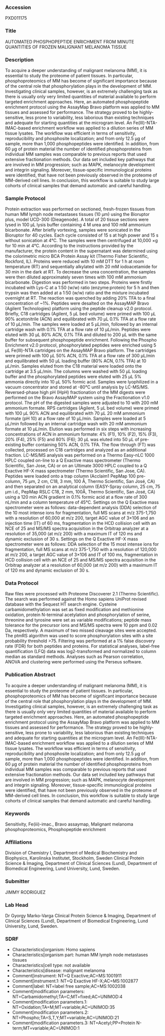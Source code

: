 ### Accession
PXD011175

### Title
AUTOMATED PHOSPHOPEPTIDE ENRICHMENT FROM MINUTE QUANTITIES OF FROZEN MALIGNANT MELANOMA TISSUE

### Description
To acquire a deeper understanding of malignant melanoma (MM), it is essential to study the proteome of patient tissues. In particular, phosphoproteomics of MM has become of significant importance because of the central role that phosphorylation plays in the development of MM. Investigating clinical samples, however, is an extremely challenging task as there is usually only very limited quantities of material available to perform targeted enrichment approaches. Here, an automated phosphopeptide enrichment protocol using the AssayMap Bravo platform was applied to MM tissues and assessed for performance. The strategy proved to be highly-sensitive, less prone to variability, less laborious than existing techniques and adequate for starting quantities at the microgram level. An Fe(III)-NTA-IMAC-based enrichment workflow was applied to a dilution series of MM tissue lysates. The workflow was efficient in terms of sensitivity, reproducibility and phosphosite localization; and from only 12.5 µg of sample, more than 1,000 phosphopeptides were identified. In addition, from 60 µg of protein material the number of identified phosphoproteins from individual MM samples was comparable to previous reports that used extensive fractionation methods. Our data set included key pathways that are involved in MM progression; such as MAPK, melanocyte development and integrin signaling. Moreover, tissue-specific immunological proteins were identified, that have not been previously observed in the proteome of MM-derived cell lines. In conclusion, this workflow is suitable to study large cohorts of clinical samples that demand automatic and careful handling.

### Sample Protocol
Protein extraction was performed on sectioned, fresh-frozen tissues from human MM lymph node metastases tissues (10 µm) using the Bioruptor plus, model UCD-300 (Dieagenode). A total of 20 tissue sections were lysed in 100 µL lysis buffer containing 4 M urea and 100 mM ammonium bicarbonate. After briefly vortexing, samples were sonicated in the Bioruptor for 40 cycles. Each cycle consisted of 15 s at high power and 15 s without sonication at 4°C. The samples were then centrifuged at 10,000 ×g for 10 min at 4°C. According to the instructions provided by the manufacturer, the protein content in the supernatant was determined using the colorimetric micro BCA Protein Assay kit (Thermo Fisher Scientific, Rockford, IL).  Proteins were reduced with 10 mM DTT for 1 h at room temperature (RT) and sequentially alkylated with 20 mM iodoacetamide for 30 min in the dark at RT. To decrease the urea concentration, the samples were then diluted approximately seven times with 100 mM ammonium bicarbonate. Digestion was performed in two steps. Proteins were firstly incubated with Lys-C at a 1:50 (w/w) ratio (enzyme:protein) for 5 h and then trypsin was then added at a 1:50 (w/w) ratio and the mixture incubated overnight at RT. The reaction was quenched by adding 20% TFA to a final concentration of ~1%. Peptides were desalted on the AssayMAP Bravo (Agilent Technologies) platform using the peptide cleanup v2.0 protocol. Briefly, C18 cartridges (Agilent, 5 µL bed volume) were primed with 100 µL 90% acetonitrile (ACN) and equilibrated with 70 µL 0.1% TFA at a flow rate of 10 µL/min. The samples were loaded at 5 µL/min, followed by an internal cartridge wash with 0.1% TFA at a flow rate of 10 µL/min. Peptides were eluted with 30 µL 80% ACN, 0.1% TFA and diluted to 200 µL with the same buffer for subsequent phosphopeptide enrichment.  Following the Phospho Enrichment v2.0 protocol, phosphorylated peptides were enriched using 5 µL Fe(III)-NTA cartridges on the AssayMAP Bravo platform. The cartridges were primed with 100 µL 50% ACN, 0.1% TFA at a flow rate of 300 µL/min and equilibrated with 50 µL loading buffer (80% ACN, 0.1% TFA) at 10 µL/min. Samples eluted from the C18 material were loaded onto the cartridge at 3.5 µL/min. The columns were washed with 50 µL loading buffer and the phosphorylated peptides were eluted with 25 µL 5% ammonia directly into 10 µL 50% formic acid. Samples were lyophilized in a vacuum concentrator and stored at -80°C until analysis by LC-MS/MS.  Reversed-phase high pH (HpH) fractionation of the MM digests were performed on the Bravo AssayMAP system using the Fractionation v1.0 protocol. The pH of the digested samples were adjusted to 10 with 200 mM ammonium formate. RPS cartridges (Agilent, 5 µL bed volume) were primed with 100 µL 90% ACN and equilibrated with 70 µL 20 mM ammonium formate (pH 10) at a flow rate of 10 µL/min. Samples were loaded at 5 µL/min followed by an internal cartridge wash with 20 mM ammonium formate at 10 µL/min. Elution was performed in six steps with increasing concentrations of ACN in ammonium formate: 4% (F1), 10% (F2), 15% (F3), 20% (F4), 25% (F5) and 80% (F6); 30 µL was eluted into 50 µL of pre-existing buffer containing 50% ACN, 0.1% TFA. The flow through (FT) was collected, processed on C18 cartridges and analyzed as an additional fraction.  LC-MS/MS analysis was performed on a Thermo Easy-nLC 1000 HPLC coupled on-line to a Q Exactive mass spectrometer (Thermo Scientific, San Jose, CA) or on an Ultimate 3000 HPLC coupled to a Q Exactive HF-X mass spectrometer (Thermo Scientific, San Jose, CA). Peptides were loaded onto a trap column (Acclaim1 PepMap 100 pre-column, 75 µm, 2 cm, C18, 3 mm, 100 Å, Thermo Scientific, San José, CA) and then separated on an analytical column (EASY-Spray column, 25 cm, 75 µm i.d., PepMap RSLC C18, 2 mm, 100Å, Thermo Scientific, San José, CA) using a 120 min ACN gradient in 0.1% formic acid at a flow rate of 300 nL/min and a column temperature of 45°C. Settings on the Q Exactive mass spectrometer were as follows: data-dependent analysis (DDA) selection of the 10 most intense ions for fragmentation, full MS scans at m/z 375-1,750 with a resolution of 60,000 at m/z 200, target AGC value of 3×106 and an injection time (IT) of 60 ms, fragmentation in the HCD collision cell with an NCE of 25 and MS/MS spectra acquisition in the Orbitrap analyzer at a resolution of 35,000 (at m/z 200) with a maximum IT of 120 ms and dynamic exclusion of 30 s. Settings on the Q Exactive HF-X mass spectrometer were as follows: DDA selection of the 15 most intense ions for fragmentation, full MS scans at m/z 375-1,750 with a resolution of 120,000 at m/z 200, a target AGC value of 3×106 and IT of 100 ms, fragmentation in HCD collision cell with an NCE of 25 and MS/MS spectra acquisition in the Orbitrap analyzer at a resolution of 60,000 (at m/z 200) with a maximum IT of 120 ms and dynamic exclusion of 30 s.

### Data Protocol
Raw files were processed with Proteome Discoverer 2.1 (Thermo Scientific). The search was performed against the Homo sapiens UniProt revised database with the Sequest HT search engine. Cysteine carbamidomethylation was set as fixed modification and methionine oxidation, protein N-terminal acetylation and phosphorylation of serine, threonine and tyrosine were set as variable modifications; peptide mass tolerance for the precursor ions and MS/MS spectra were 10 ppm and 0.02 Da, respectively. A maximum of two missed cleavage sites were accepted. The ptmRS algorithm was used to score phosphorylation sites with a site probability threshold >75. Filtering was performed at a 1% false discovery rate (FDR) for both peptides and proteins. For statistical analyses, label-free quantification (LFQ) data was log2-transformed and normalized to column median as standard methods. Analyses such as Pearson correlation, ANOVA and clustering were performed using the Perseus software.

### Publication Abstract
To acquire a deeper understanding of malignant melanoma (MM), it is essential to study the proteome of patient tissues. In particular, phosphoproteomics of MM has become of significant importance because of the central role that phosphorylation plays in the development of MM. Investigating clinical samples, however, is an extremely challenging task as there is usually only very limited quantities of material available to perform targeted enrichment approaches. Here, an automated phosphopeptide enrichment protocol using the AssayMap Bravo platform was applied to MM tissues and assessed for performance. The strategy proved to be highly-sensitive, less prone to variability, less laborious than existing techniques and adequate for starting quantities at the microgram level. An Fe(III)-NTA-IMAC-based enrichment workflow was applied to a dilution series of MM tissue lysates. The workflow was efficient in terms of sensitivity, reproducibility and phosphosite localization; and from only 12.5 &#x3bc;g of sample, more than 1,000 phosphopeptides were identified. In addition, from 60 &#x3bc;g of protein material the number of identified phosphoproteins from individual MM samples was comparable to previous reports that used extensive fractionation methods. Our data set included key pathways that are involved in MM progression; such as MAPK, melanocyte development and integrin signaling. Moreover, tissue-specific immunological proteins were identified, that have not been previously observed in the proteome of MM-derived cell lines. In conclusion, this workflow is suitable to study large cohorts of clinical samples that demand automatic and careful handling.

### Keywords
Sensitivity, Fe(iii)-imac., Bravo assaymap, Malignant melanoma phosphoproteomics, Phosphopeptide enrichment

### Affiliations
Division of Chemistry I, Department of Medical Biochemistry and Biophysics, Karolinska Institutet, Stockholm, Sweden
Clinical Protein Science & Imaging, Department of Clinical Sciences (Lund), Department of Biomedical Engineering, Lund University, Lund, Sweden.

### Submitter
JIMMY RODRIGUEZ

### Lab Head
Dr Gyorgy Marko-Varga
Clinical Protein Science & Imaging, Department of Clinical Sciences (Lund), Department of Biomedical Engineering, Lund University, Lund, Sweden.


### SDRF
- Characteristics[organism: Homo sapiens
- Characteristics[organism part: human MM lymph node metastases tissues
- Characteristics[cell type: not available
- Characteristics[disease: malignant melanoma
- Comment[instrument: NT=Q Exactive;AC=MS:1001911
- Comment[instrument.1: NT=Q Exactive HF-X;AC=MS:1002877
- Comment[label: NT=label free sample;AC=MS:1002038
- Comment[modification parameters: NT=Carbamidomethyl;TA=C;MT=fixed;AC=UNIMOD:4
- Comment[modification parameters.1: NT=Oxidation;TA=M;MT=variable;AC=UNIMOD:35
- Comment[modification parameters.2: NT=Phospho;TA=S,T,Y;MT=variable;AC=UNIMOD:21
- Comment[modification parameters.3: NT=Acetyl;PP=Protein N-term;MT=variable;AC=UNIMOD:1

